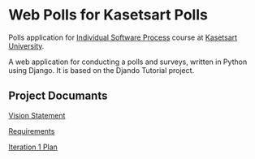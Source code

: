 # Web Polls for Kasetsart Polls

Polls application for [Individual Software Process](https://cpske.github.io/ISP) course at [Kasetsart University](https://ku.ac.th).

A web application for conducting a polls and surveys, written in Python using Django. 
It is based on the Djando Tutorial project.

## Project Documants

[Vision Statement](../..//wiki/Vision%20Statement)

[Requirements](../../wiki/Requirements)

[Iteration 1 Plan](https://github.com/forfeen/ku-polls/wiki/Iteration-1-Plan)

